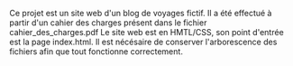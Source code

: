 Ce projet est un site web d'un blog de voyages fictif. Il a été effectué à partir d'un cahier des charges présent dans le fichier cahier_des_charges.pdf
Le site web est en HMTL/CSS, son point d'entrée est la page index.html. Il est nécésaire de conserver l'arborescence des fichiers afin que tout fonctionne correctement.
